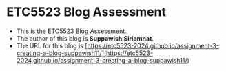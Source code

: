 
# ETC5523 Blog Assessment

* This is the ETC5523 Blog Assessment. 
* The author of this blog is **Suppawish Siriamnat**.
* The URL for this blog is [https://etc5523-2024.github.io/assignment-3-creating-a-blog-suppawish11/](https://etc5523-2024.github.io/assignment-3-creating-a-blog-suppawish11/)
